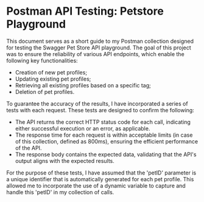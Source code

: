 # Postman API Testing: Petstore Playground

This document serves as a short guide to my Postman collection designed for testing the Swagger Pet Store API playground. The goal of this project was to ensure the reliability of various API endpoints, which enable the following key functionalities:
- Creation of new pet profiles;
- Updating existing pet profiles;
- Retrieving all existing profiles based on a specific tag;
- Deletion of pet profiles.

To guarantee the accuracy of the results, I have incorporated a series of tests with each request. These tests are designed to confirm the following:
- The API returns the correct HTTP status code for each call, indicating either successful execution or an error, as applicable.
- The response time for each request is within acceptable limits (in case of this collection, defined as 800ms), ensuring the efficient performance of the API.
- The response body contains the expected data, validating that the API's output aligns with the expected results.

For the purpose of these tests, I have assumed that the 'petID' parameter is a unique identifier that is automatically generated for each pet profile. This allowed me to incorporate the use of a dynamic variable to capture and handle this 'petID' in my collection of calls.
